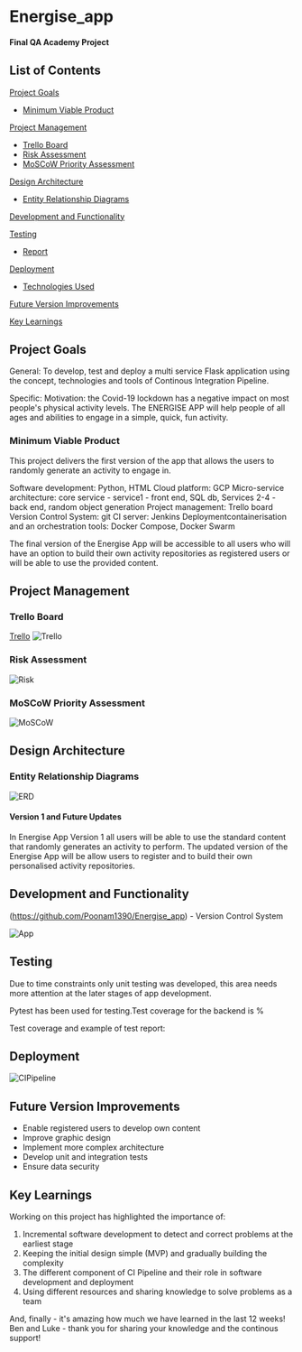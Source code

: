 # Energise_app

#### Final QA Academy Project

## List of Contents
[Project Goals](#PG)
   * [Minimum Viable Product](#MVP)
   
[Project Management](#PM)
   * [Trello Board](#trello)  
   * [Risk Assessment](#RA)
   * [MoSCoW Priority Assessment](#MPA)
   

[Design Architecture](#architecture)
   * [Entity Relationship Diagrams](#erd)

[Development and Functionality](#Funct)
   
[Testing](#testing)
   * [Report](#report)

[Deployment](#depl)
   * [Technologies Used](#tech)
     
[Future Version Improvements](#improve)

[Key Learnings](#learn)



<a name="PG"></a>
## Project Goals
General:
To develop, test and deploy a multi service Flask application using the concept, technologies and tools of Continous Integration Pipeline.  

Specific:
Motivation: the Covid-19 lockdown has a negative impact on most people's physical activity levels. The ENERGISE APP will help people of all ages and abilities to engage in a simple, quick, fun activity.
    


<a name="MVP"></a>
### Minimum Viable Product
This project delivers the first version of the app that allows the users to randomly generate an activity to engage in.

Software development: Python, HTML
Cloud platform: GCP
Micro-service architecture: core service - service1 - front end, SQL db, Services 2-4 - back end, random object generation
Project management: Trello board
Version Control System: git
CI server: Jenkins
Deploymentcontainerisation and an orchestration tools: Docker Compose, Docker Swarm  

The final version of the Energise App will be accessible to all users who will have an option to build their own activity repositories as registered users or will be able to use the provided content. 

<a name="PM"></a>
## Project Management 

<a name="trello"></a>
### Trello Board

[Trello](https://trello.com/b/BuIqKvQV/energise-app) 
![Trello](/Documentation_Images/energise_app_trello.png)

<a name="RA"></a>
### Risk Assessment 

![Risk](/Documentation_Images/risk_register_energise_app.jpg)

<a name="MPA"></a>
### MoSCoW Priority Assessment
![MoSCoW](/Documentation_Images/energise_app_MoSCoW_Priority_Assessment_Table.jpg)
  
<a name="architecture"></a>
## Design Architecture
<a name="erd"></a>
### Entity Relationship Diagrams

![ERD](/Documentation_Images/energise_app_erd.jpg)

#### Version 1 and Future Updates
In Energise App Version 1 all users will be able to use the standard content that randomly generates an activity to perform.
The updated version of the Energise App will be allow users to register and to build their own personalised activity repositories.

<a name="Funct"></a>
## Development and Functionality
(https://github.com/Poonam1390/Energise_app) - Version Control System

![App]()
 
 
<a name="testing"></a>
## Testing
Due to time constraints only unit testing was developed, this area needs more attention at the later stages of app development.

Pytest has been used for testing.Test coverage for the backend is % 

Test coverage and example of test report:

   
<a name="depl"></a>
## Deployment
![CIPipeline](/Documentation_Images/ci_pipeline.jpg)
 
<a name="improve"></a>
## Future Version Improvements
 - Enable registered users to develop own content
 - Improve graphic design 
 - Implement more complex architecture
 - Develop unit and integration tests
- Ensure data security  

<a name="learn"></a>
## Key Learnings

Working on this project has highlighted the importance of: 
1. Incremental software development to detect and correct problems at the earliest stage 
2. Keeping the initial design simple (MVP) and gradually building the complexity 
3. The different component of CI Pipeline and their role in software development and deployment
4. Using different resources and sharing knowledge to solve problems as a team  

And, finally - it's amazing how much we have learned in the last 12 weeks! Ben and Luke - thank you for sharing your knowledge and the continous support!
